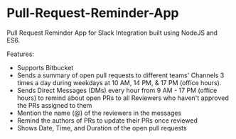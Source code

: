 # Pull-Request-Reminder-App
Pull Request Reminder App for Slack Integration built using NodeJS and ES6.

Features:

- Supports Bitbucket
- Sends a summary of open pull requests to different teams' Channels 3 times a day during weekdays at 10 AM, 14 PM, & 17 PM (office hours).
- Sends Direct Messages (DMs) every hour from 9 AM - 17 PM (office hours) to remind about open PRs to all Reviewers who haven't approved the PRs assigned to them
- Mention the name (@) of the reviewers in the messages
- Remind the authors of PRs to update their PRs once reviewed
- Shows Date, Time, and Duration of the open pull requests
